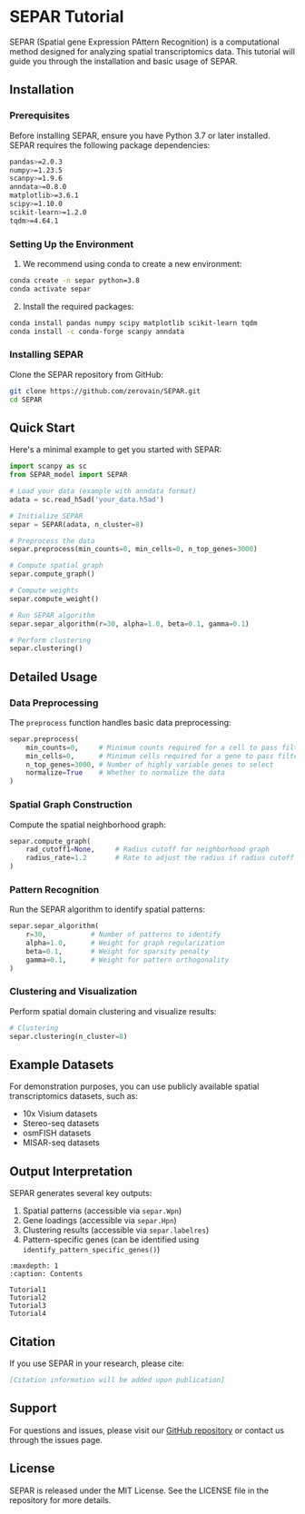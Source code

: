 # SEPAR Tutorial

SEPAR (Spatial gene Expression PAttern Recognition) is a computational method designed for analyzing spatial transcriptomics data. This tutorial will guide you through the installation and basic usage of SEPAR.

## Installation

### Prerequisites

Before installing SEPAR, ensure you have Python 3.7 or later installed. SEPAR requires the following package dependencies:

```bash
pandas>=2.0.3
numpy>=1.23.5
scanpy>=1.9.6
anndata>=0.8.0
matplotlib>=3.6.1
scipy>=1.10.0
scikit-learn>=1.2.0
tqdm>=4.64.1
```

### Setting Up the Environment

1. We recommend using conda to create a new environment:

```bash
conda create -n separ python=3.8
conda activate separ
```

2. Install the required packages:

```bash
conda install pandas numpy scipy matplotlib scikit-learn tqdm
conda install -c conda-forge scanpy anndata
```

### Installing SEPAR

Clone the SEPAR repository from GitHub:

```bash
git clone https://github.com/zerovain/SEPAR.git
cd SEPAR
```

## Quick Start

Here's a minimal example to get you started with SEPAR:

```python
import scanpy as sc
from SEPAR_model import SEPAR

# Load your data (example with anndata format)
adata = sc.read_h5ad('your_data.h5ad')

# Initialize SEPAR
separ = SEPAR(adata, n_cluster=8)

# Preprocess the data
separ.preprocess(min_counts=0, min_cells=0, n_top_genes=3000)

# Compute spatial graph
separ.compute_graph()

# Compute weights
separ.compute_weight()

# Run SEPAR algorithm
separ.separ_algorithm(r=30, alpha=1.0, beta=0.1, gamma=0.1)

# Perform clustering
separ.clustering()
```

## Detailed Usage

### Data Preprocessing

The `preprocess` function handles basic data preprocessing:

```python
separ.preprocess(
    min_counts=0,     # Minimum counts required for a cell to pass filtering
    min_cells=0,      # Minimum cells required for a gene to pass filtering
    n_top_genes=3000, # Number of highly variable genes to select
    normalize=True    # Whether to normalize the data
)
```

### Spatial Graph Construction

Compute the spatial neighborhood graph:

```python
separ.compute_graph(
    rad_cutoff1=None,     # Radius cutoff for neighborhood graph
    radius_rate=1.2       # Rate to adjust the radius if radius cutoff is not given
)
```

### Pattern Recognition

Run the SEPAR algorithm to identify spatial patterns:

```python
separ.separ_algorithm(
    r=30,           # Number of patterns to identify
    alpha=1.0,      # Weight for graph regularization
    beta=0.1,       # Weight for sparsity penalty
    gamma=0.1,      # Weight for pattern orthogonality
)
```

### Clustering and Visualization

Perform spatial domain clustering and visualize results:

```python
# Clustering
separ.clustering(n_cluster=8)

```

## Example Datasets

For demonstration purposes, you can use publicly available spatial transcriptomics datasets, such as:
- 10x Visium datasets
- Stereo-seq datasets
- osmFISH datasets
- MISAR-seq datasets

## Output Interpretation

SEPAR generates several key outputs:
1. Spatial patterns (accessible via `separ.Wpn`)
2. Gene loadings (accessible via `separ.Hpn`)
3. Clustering results (accessible via `separ.labelres`)
4. Pattern-specific genes (can be identified using `identify_pattern_specific_genes()`)

```{toctree}  
:maxdepth: 1  
:caption: Contents  

Tutorial1  
Tutorial2  
Tutorial3  
Tutorial4
```

## Citation

If you use SEPAR in your research, please cite:

```bibtex
[Citation information will be added upon publication]
```

## Support

For questions and issues, please visit our [GitHub repository](https://github.com/zerovain/SEPAR) or contact us through the issues page.

## License

SEPAR is released under the MIT License. See the LICENSE file in the repository for more details.
